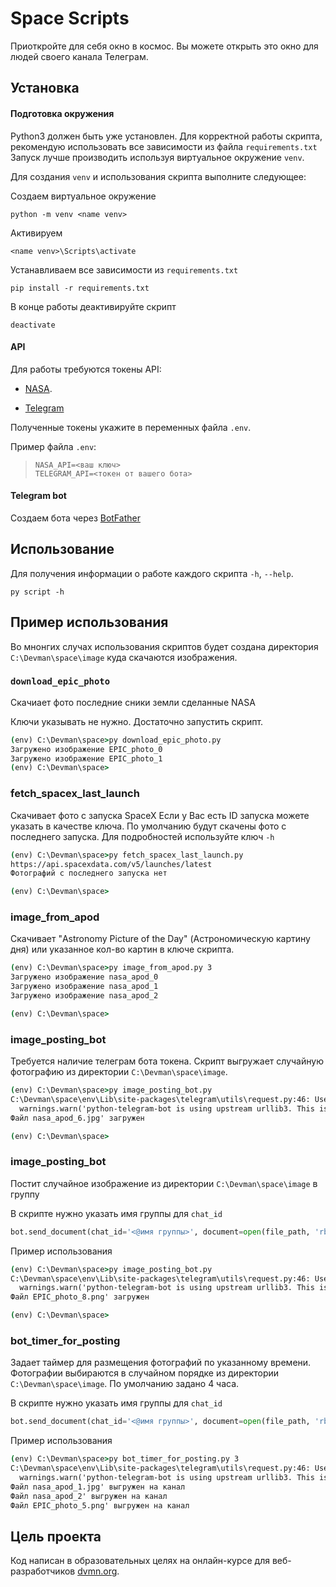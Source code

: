 # Space Scripts #
Приоткройте для себя окно в космос.
Вы можете открыть это окно для людей своего канала Телеграм.


## Установка ##

#### Подготовка окружения

Python3 должен быть уже установлен.
Для корректной работы скрипта, рекомендую использовать все зависимости из файла `requirements.txt`
Запуск лучше производить используя виртуальное окружение `venv`.

Для создания `venv` и использования скрипта выполните следующее:


Создаем виртуальное окружение
```
python -m venv <name venv>
```

Активируем
```
<name venv>\Scripts\activate
```

Устанавливаем все зависимости из `requirements.txt`
```
pip install -r requirements.txt
```
В конце работы деактивируйте скрипт
```
deactivate
```

#### API

Для работы требуются токены API:
- [NASA](https://api.nasa.gov/#:~:text=Browse%20APIs-,Generate%20API%20Key,-Required%20fields%20are).

- [Telegram](https://smmplanner.com/blog/otlozhennyj-posting-v-telegram/#02:~:text=%D0%B8%D0%BD%D1%81%D1%82%D1%80%D1%83%D0%BC%D0%B5%D0%BD%D1%82%D1%8B%2C%20%D0%BF%D1%80%D0%BE%D0%B4%D0%B0%D0%B6%D0%B8%C2%BB.-,%D0%A1%D0%BE%D0%B7%D0%B4%D0%B0%D0%B5%D0%BC%20%D0%B1%D0%BE%D1%82%D0%B0,-%D0%A1%D0%BB%D0%B5%D0%B4%D1%83%D1%8E%D1%89%D0%B8%D0%B9%20%D1%88%D0%B0%D0%B3%20%E2%80%94%20%D1%81%D0%BE%D0%B7%D0%B4%D0%B0%D0%BD%D0%B8%D0%B5)

Полученные токены укажите в переменных файла `.env`.

Пример файла `.env`:
>```
>NASA_API=<ваш ключ>
>TELEGRAM_API=<токен от вашего бота>
>```

#### Telegram bot

Создаем бота через [BotFather](https://way23.ru/%D1%80%D0%B5%D0%B3%D0%B8%D1%81%D1%82%D1%80%D0%B0%D1%86%D0%B8%D1%8F-%D0%B1%D0%BE%D1%82%D0%B0-%D0%B2-telegram.html)


## Использование ##

Для получения информации о работе каждого скрипта `-h`, `--help`.
```
py script -h
```



## Пример использования ##

Во мнонгих случах использования скриптов будет создана директория `C:\Devman\space\image` куда скачаются изображения.

### `download_epic_photo`

Скачиает фото последние сники земли сделанные NASA

Ключи указывать не нужно. Достаточно запустить скрипт.


```cmd
(env) C:\Devman\space>py download_epic_photo.py
Загружено изображение EPIC_photo_0
Загружено изображение EPIC_photo_1
(env) C:\Devman\space>
```

### fetch_spacex_last_launch

Скачивает фото с запуска SpaceX
Если у Вас есть ID запуска можете указать в качестве ключа. По умолчанию будут скачены фото с последнего запуска. Для подробностей используйте ключ `-h`


```cmd
(env) C:\Devman\space>py fetch_spacex_last_launch.py
https://api.spacexdata.com/v5/launches/latest
Фотографий с последнего запуска нет

(env) C:\Devman\space>
```

### image_from_apod

Скачивает "Astronomy Picture of the Day" (Астрономическую картину дня) или указанное кол-во картин в ключе скрипта.


```cmd
(env) C:\Devman\space>py image_from_apod.py 3
Загружено изображение nasa_apod_0
Загружено изображение nasa_apod_1
Загружено изображение nasa_apod_2

(env) C:\Devman\space>
```

### image_posting_bot

Требуется наличие телеграм бота токена. Скрипт выгружает случайную фотографию из директории `C:\Devman\space\image`.


```cmd
(env) C:\Devman\space>py image_posting_bot.py
C:\Devman\space\env\Lib\site-packages\telegram\utils\request.py:46: UserWarning: python-telegram-bot is using upstream urllib3. This is allowed but not supported by python-telegram-bot maintainers.
  warnings.warn('python-telegram-bot is using upstream urllib3. This is allowed but not '
Файл nasa_apod_6.jpg' загружен

(env) C:\Devman\space>
```


### image_posting_bot

Постит случайное изображение из директории `C:\Devman\space\image` в группу


В скрипте нужно указать имя группы для `chat_id`
```python
bot.send_document(chat_id='<@имя группы>', document=open(file_path, 'rb'))
```

Пример использования
```cmd
(env) C:\Devman\space>py image_posting_bot.py
C:\Devman\space\env\Lib\site-packages\telegram\utils\request.py:46: UserWarning: python-telegram-bot is using upstream urllib3. This is allowed but not supported by python-telegram-bot maintainers.
  warnings.warn('python-telegram-bot is using upstream urllib3. This is allowed but not '
Файл EPIC_photo_8.png' загружен

(env) C:\Devman\space>
```

### bot_timer_for_posting

Задает таймер для размещения фотографий по указанному времени. Фотографии выбираются в случайном порядке из директории `C:\Devman\space\image`. По умолчанию задано 4 часа.


В скрипте нужно указать имя группы для `chat_id`

```python
bot.send_document(chat_id='<@имя группы>', document=open(file_path, 'rb'))
```

Пример использования
```cmd
(env) C:\Devman\space>py bot_timer_for_posting.py 3
C:\Devman\space\env\Lib\site-packages\telegram\utils\request.py:46: UserWarning: python-telegram-bot is using upstream urllib3. This is allowed but not supported by python-telegram-bot maintainers.
  warnings.warn('python-telegram-bot is using upstream urllib3. This is allowed but not '
Файл nasa_apod_1.jpg' выгружен на канал
Файл nasa_apod_2' выгружен на канал
Файл EPIC_photo_5.png' выгружен на канал
```


## Цель проекта
Код написан в образовательных целях на онлайн-курсе для веб-разработчиков [dvmn.org](https://dvmn.org/).